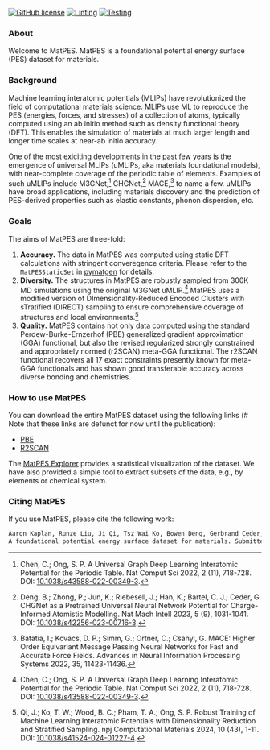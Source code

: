 [![GitHub license](https://img.shields.io/github/license/materialsvirtuallab/matpes)](https://github.com/materialsvirtuallab/matpes/blob/main/LICENSE)
[![Linting](https://github.com/materialsvirtuallab/matpes/workflows/Linting/badge.svg)](https://github.com/materialsvirtuallab/matpes/workflows/Linting/badge.svg)
[![Testing](https://github.com/materialsvirtuallab/matpes/workflows/Testing/badge.svg)](https://github.com/materialsvirtuallab/matpes/workflows/Testing/badge.svg)

### About

Welcome to MatPES. MatPES is a foundational potential energy surface (PES) dataset for materials.

### Background

Machine learning interatomic potentials (MLIPs) have revolutionized the field of computational materials science.
MLIPs use ML to reproduce the PES (energies, forces, and stresses) of a collection of atoms, typically computed
using an ab initio method such as density functional theory (DFT).
This enables the simulation of materials at much larger length and longer time scales at near-ab initio accuracy.

One of the most exiciting developments in the past few years is the emergence of universal MLIPs (uMLIPs, aka materials
foundational models), with near-complete coverage of the periodic table of elements. Examples of such uMLIPs include
M3GNet,[^1] CHGNet,[^2] MACE,[^3] to name a few. uMLIPs have broad applications, including materials discovery and the
prediction of PES-derived properties such as elastic constants, phonon dispersion, etc.

### Goals

The aims of MatPES are three-fold:

1. **Accuracy.** The data in MatPES was computed using static DFT calculations with stringent converegence criteria.
   Please refer to the `MatPESStaticSet` in [pymatgen] for details.
2. **Diversity.** The structures in MatPES are robustly sampled from 300K MD simulations using the original M3GNet
   uMLIP.[^1] MatPES uses a modified version of DImensionality-Reduced Encoded Clusters with sTratified (DIRECT)
   sampling to ensure comprehensive coverage of structures and local environments.[^4]
3. **Quality.** MatPES contains not only data computed using the standard Perdew-Burke-Ernzerhof (PBE) generalized
   gradient approximation (GGA) functional, but also the revised regularized strongly constrained and appropriately
   normed (r2SCAN) meta-GGA functional. The r2SCAN functional recovers all 17 exact constraints presently known for
   meta-GGA functionals and has shown good transferable accuracy across diverse bonding and chemistries.

### How to use MatPES

You can download the entire MatPES dataset using the following links
(# Note that these links are defunct for now until the publication):

- [PBE](http://materialsvirtuallab.org)
- [R2SCAN](http://materialsvirtuallab.org)

The [MatPES Explorer](explorer) provides a statistical visualization of the dataset. We have also provided a simple tool
to extract subsets of the data, e.g., by elements or chemical system.

### Citing MatPES

If you use MatPES, please cite the following work:

```txt
Aaron Kaplan, Runze Liu, Ji Qi, Tsz Wai Ko, Bowen Deng, Gerbrand Ceder, Kristin A. Persson, Shyue Ping Ong.
A foundational potential energy surface dataset for materials. Submitted.
```

[pymatgen]: http://pymatgen.org

[^1]: Chen, C.; Ong, S. P. A Universal Graph Deep Learning Interatomic Potential for the Periodic Table. Nat Comput
      Sci 2022, 2 (11), 718-728. DOI: [10.1038/s43588-022-00349-3](http://dx.doi.org/10.1038/s43588-022-00349-3).
[^2]: Deng, B.; Zhong, P.; Jun, K.; Riebesell, J.; Han, K.; Bartel, C. J.; Ceder, G. CHGNet as a Pretrained Universal
      Neural Network Potential for Charge-Informed Atomistic Modelling. Nat Mach Intell 2023, 5 (9), 1031-1041.
      DOI: [10.1038/s42256-023-00716-3](http://doi.org/10.1038/s42256-023-00716-3).
[^3]: Batatia, I.; Kovacs, D. P.; Simm, G.; Ortner, C.; Csanyi, G. MACE: Higher Order Equivariant Message Passing
      Neural Networks for Fast and Accurate Force Fields. Advances in Neural Information Processing Systems 2022, 35,
      11423-11436.
[^4]: Qi, J.; Ko, T. W.; Wood, B. C.; Pham, T. A.; Ong, S. P. Robust Training of Machine Learning Interatomic
      Potentials with Dimensionality Reduction and Stratified Sampling. npj Computational Materials 2024, 10 (43), 1-11.
      DOI: [10.1038/s41524-024-01227-4](https//doi.org/10.1038/s41524-024-01227-4).
